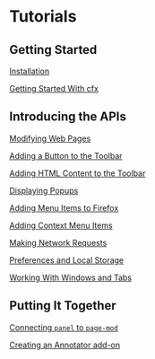 # Tutorials #

## Getting Started ##

 [Installation](dev-guide/addon-development/installation.html) 
<br/>

 [Getting Started With cfx](dev-guide/addon-development/tutorials/getting-started-with-cfx.html) 

## Introducing the APIs ##

 [Modifying Web Pages](dev-guide/addon-development/tutorials/modifying-web-pages.html) 
<br/>

 [Adding a Button to the Toolbar](dev-guide/addon-development/tutorials/adding-toolbar-button.html) 
<br/>

 [Adding HTML Content to the Toolbar](dev-guide/addon-development/tutorials/modifying-web-pages.html) 
<br/>

 [Displaying Popups](dev-guide/addon-development/tutorials/modifying-web-pages.html) 
<br/>

 [Adding Menu Items to Firefox](dev-guide/addon-development/tutorials/modifying-web-pages.html) 
<br/>

 [Adding Context Menu Items](dev-guide/addon-development/tutorials/modifying-web-pages.html) 
<br/>

 [Making Network Requests](dev-guide/addon-development/tutorials/modifying-web-pages.html) 
<br/>

 [Preferences and Local Storage](dev-guide/addon-development/tutorials/modifying-web-pages.html) 
<br/>

 [Working With Windows and Tabs](dev-guide/addon-development/tutorials/modifying-web-pages.html) 
<br/>

## Putting It Together ##

 [Connecting `panel` to `page-mod`](dev-guide/addon-development/tutorials/panel-to-pagemod.html) 

 [Creating an Annotator add-on](dev-guide/addon-development/tutorials/annotator.html) 
